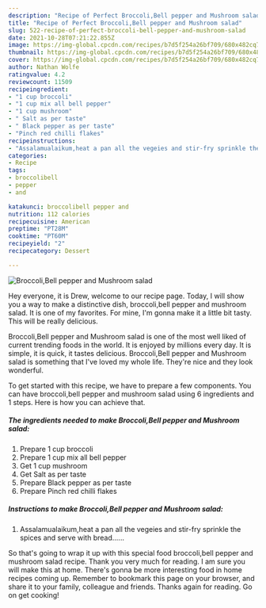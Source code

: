 ```yaml
---
description: "Recipe of Perfect Broccoli,Bell pepper and Mushroom salad"
title: "Recipe of Perfect Broccoli,Bell pepper and Mushroom salad"
slug: 522-recipe-of-perfect-broccoli-bell-pepper-and-mushroom-salad
date: 2021-10-28T07:21:22.855Z
image: https://img-global.cpcdn.com/recipes/b7d5f254a26bf709/680x482cq70/broccolibell-pepper-and-mushroom-salad-recipe-main-photo.jpg
thumbnail: https://img-global.cpcdn.com/recipes/b7d5f254a26bf709/680x482cq70/broccolibell-pepper-and-mushroom-salad-recipe-main-photo.jpg
cover: https://img-global.cpcdn.com/recipes/b7d5f254a26bf709/680x482cq70/broccolibell-pepper-and-mushroom-salad-recipe-main-photo.jpg
author: Nathan Wolfe
ratingvalue: 4.2
reviewcount: 11509
recipeingredient:
- "1 cup broccoli"
- "1 cup mix all bell pepper"
- "1 cup mushroom"
- " Salt as per taste"
- " Black pepper as per taste"
- "Pinch red chilli flakes"
recipeinstructions:
- "Assalamualaikum,heat a pan all the vegeies and stir-fry sprinkle the spices and serve with bread......"
categories:
- Recipe
tags:
- broccolibell
- pepper
- and

katakunci: broccolibell pepper and 
nutrition: 112 calories
recipecuisine: American
preptime: "PT28M"
cooktime: "PT60M"
recipeyield: "2"
recipecategory: Dessert

---
```



![Broccoli,Bell pepper and Mushroom salad](https://img-global.cpcdn.com/recipes/b7d5f254a26bf709/680x482cq70/broccolibell-pepper-and-mushroom-salad-recipe-main-photo.jpg)

Hey everyone, it is Drew, welcome to our recipe page. Today, I will show you a way to make a distinctive dish, broccoli,bell pepper and mushroom salad. It is one of my favorites. For mine, I'm gonna make it a little bit tasty. This will be really delicious.

Broccoli,Bell pepper and Mushroom salad is one of the most well liked of current trending foods in the world. It is enjoyed by millions every day. It is simple, it is quick, it tastes delicious. Broccoli,Bell pepper and Mushroom salad is something that I've loved my whole life. They're nice and they look wonderful.




To get started with this recipe, we have to prepare a few components. You can have broccoli,bell pepper and mushroom salad using 6 ingredients and 1 steps. Here is how you can achieve that.

<!--inarticleads1-->

##### The ingredients needed to make Broccoli,Bell pepper and Mushroom salad:

1. Prepare 1 cup broccoli
1. Prepare 1 cup mix all bell pepper
1. Get 1 cup mushroom
1. Get  Salt as per taste
1. Prepare  Black pepper as per taste
1. Prepare Pinch red chilli flakes




<!--inarticleads2-->

##### Instructions to make Broccoli,Bell pepper and Mushroom salad:

1. Assalamualaikum,heat a pan all the vegeies and stir-fry sprinkle the spices and serve with bread......




So that's going to wrap it up with this special food broccoli,bell pepper and mushroom salad recipe. Thank you very much for reading. I am sure you will make this at home. There's gonna be more interesting food in home recipes coming up. Remember to bookmark this page on your browser, and share it to your family, colleague and friends. Thanks again for reading. Go on get cooking!
